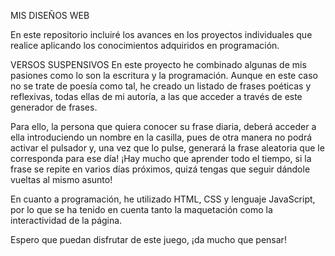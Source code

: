 MIS DISEÑOS WEB

En este repositorio incluiré los avances en los proyectos individuales que realice aplicando los conocimientos adquiridos en programación.

VERSOS SUSPENSIVOS
En este proyecto he combinado algunas de mis pasiones como lo son la escritura y la programación. Aunque en este caso no se trate de poesía como tal, he creado un listado de frases poéticas y reflexivas, todas ellas de mi autoría, a las que acceder a través de este generador de frases.

Para ello, la persona que quiera conocer su frase diaria, deberá acceder a ella introduciendo un nombre en la casilla, pues de otra manera no podrá activar el pulsador y, una vez que lo pulse, generará la frase aleatoria que le corresponda para ese día!
¡Hay mucho que aprender todo el tiempo, si la frase se repite en varios días próximos, quizá tengas que seguir dándole vueltas al mismo asunto!

En cuanto a programación, he utilizado HTML, CSS y lenguaje JavaScript, por lo que se ha tenido en cuenta tanto la maquetación como la interactividad de la página.

Espero que puedan disfrutar de este juego, ¡da mucho que pensar!
